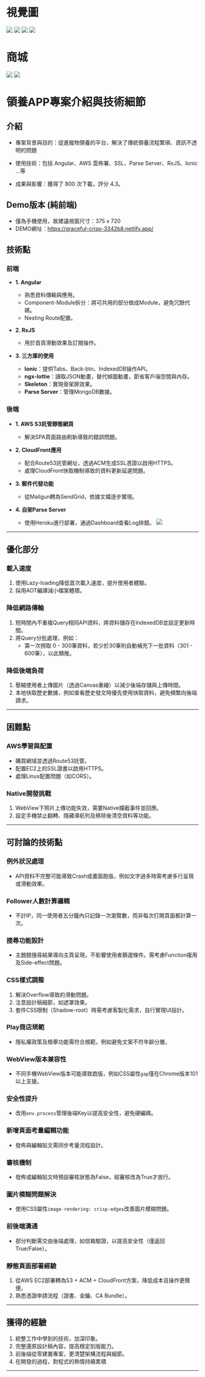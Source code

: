 # 視覺圖
![](./core1.webp "")
![](./core2.webp "")
![](./core3.webp "")
![](./core4.webp "")

# 商城
![](./store1.jpg "")
![](./store2.jpg "")

# 領養APP專案介紹與技術細節

## 介紹
- 專案背景與目的：促進寵物領養的平台，解決了傳統領養流程繁瑣、資訊不透明的問題

- 使用技術：包括 Angular、AWS 雲佈署、SSL、Parse Server、RxJS、Ionic ...等

- 成果與影響：獲得了 800 次下載，評分 4.3。

## Demo版本 (純前端)
- 僅為手機使用，故建議視窗尺寸：375 x 720
- DEMO網址：https://graceful-crisp-3342b8.netlify.app/

## 技術點

### **前端**

- **1. Angular**
  - 熟悉資料傳輸與應用。
  - Component-Module拆分：將可共用的部分做成Module，避免冗餘代碼。
  - Nesting Route配置。

- **2. RxJS**
  - 用於首頁滑動效果及訂閱操作。

- **3. 三方庫的使用**
  - **Ionic**：提供Tabs、Back-btn、IndexedDB操作API。
  - **ngx-lottie**：讀取JSON動畫，替代幀圖動畫，節省客戶端空間與內存。
  - **Skeleton**：實現骨架屏效果。
  - **Parse Server**：管理MongoDB數據。

### **後端**

- **1. AWS S3託管靜態網頁**
  - 解決SPA頁面路由刷新導致的錯誤問題。

- **2. CloudFront應用**
  - 配合Route53託管網址，透過ACM生成SSL憑證以啟用HTTPS。
  - 處理CloudFront快取機制導致的資料更新延遲問題。

- **3. 郵件代發功能**
  - 從Mailgun轉為SendGrid，依據文檔逐步實現。

- **4. 自架Parse Server**
  - 使用Heroku進行部署，通過Dashboard查看Log排錯。
  ![](./db.jpg "")

---

## 優化部分

### **載入速度**

1. 使用Lazy-loading降低首次載入速度，提升使用者體驗。
2. 採用AOT編譯減小檔案體積。

### **降低網路傳輸**

1. 短時間內不重複Query相同API資料，將資料儲存在IndexedDB並設定更新時間。
2. 將Query分批處理，例如：
   - 第一次撈取 0 - 300筆資料，若少於30筆則自動補充下一批資料（301 - 600筆），以此類推。

### **降低後端負荷**

1. 壓縮使用者上傳圖片（透過Canvas重繪）以減少後端存儲與上傳時間。
2. 本地快取歷史數據，例如查看歷史發文時優先使用快取資料，避免頻繁向後端請求。

---

## 困難點

### **AWS學習與配置**
- 購買網域並透過Route53託管。
- 配置EC2上的SSL證書以啟用HTTPS。
- 處理Linux配置問題（如CORS）。

### **Native開發挑戰**
1. WebView下照片上傳功能失效，需要Native攔截事件並回應。
2. 設定手機禁止翻轉、隱藏導航列及移除後清空資料等功能。

---

## 可討論的技術點

### **例外狀況處理**
- API資料不完整可能導致Crash或畫面跑版，例如文字過多時需考慮多行呈現或滑動效果。

### **Follower人數計算邏輯**
- 不計IP，同一使用者五分鐘內只記錄一次瀏覽數，而非每次打開頁面都計算一次。

### **搜尋功能設計**
- 主題館搜尋結果導向主頁呈現，不影響使用者篩選條件。需考慮Function複用及Side-effect問題。

### **CSS樣式調整**
1. 解決Overflow導致的滑動問題。
2. 注意設計稿細節，如遮罩效果。
3. 套件CSS限制（Shadow-root）時需考慮客製化需求，自行實現UI設計。

### **Play商店規範**
- 隱私權政策及檢舉功能需符合規範，例如避免文案不符年齡分層。

### **WebView版本兼容性**
- 不同手機WebView版本可能導致跑版，例如CSS屬性`gap`僅在Chrome版本101以上支援。

### **安全性提升**
- 改用`env.process`管理後端Key以提高安全性，避免硬編碼。

### **新增頁面考量編輯功能**
- 發佈與編輯貼文需同步考量流程設計。

### **審核機制**
- 發佈或編輯貼文時預設審核狀態為False，經審核改為True才放行。

### **圖片模糊問題解決**
- 使用CSS屬性`image-rendering: crisp-edges`改善圖片模糊問題。

### **前後端溝通**
- 部分判斷需交由後端處理，如信箱驗證，以提高安全性（僅返回True/False）。

### **靜態頁面部署經驗**
1. 從AWS EC2部署轉為S3 + ACM + CloudFront方案，降低成本且操作更簡便。
2. 熟悉憑證申請流程（證書、金鑰、CA Bundle）。

---

## 獲得的經驗

1. 統整工作中學到的技術，加深印象。
2. 完整還原設計稿內容，提高穩定刻版能力。
3. 前後端從零建置專案，更清楚架構流程與細節。
4. 在開發的過程，對程式的熱情持續累積

---
